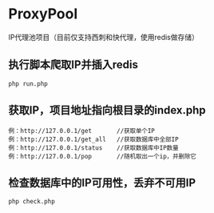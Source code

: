 # ProxyPool
IP代理池项目（目前仅支持西刺和快代理，使用redis做存储）

## 执行脚本爬取IP并插入redis

``` 
php run.php
``` 

## 获取IP，项目地址指向根目录的index.php
``` 
例：http://127.0.0.1/get       //获取单个IP
例：http://127.0.0.1/get_all   //获取数据库中全部IP
例：http://127.0.0.1/status    //获取数据库中IP数量
例：http://127.0.0.1/pop       //随机取出一个ip，并删除它
``` 

## 检查数据库中的IP可用性，丢弃不可用IP
``` 
php check.php
``` 
